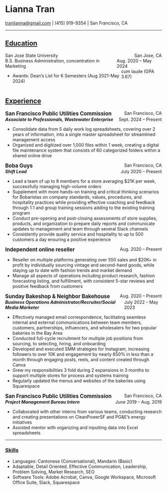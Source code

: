 # Lianna Tran
tranlianna@gmail.com | (415) 919-9354 | San Francisco, CA
___
## <u>**Education**</u> 

<div style="display: flex; justify-content: space-between;">
  <span>San Jose State University</span>
  <span>San Jose, CA</span>
</div> 
<div style="display: flex; justify-content: space-between;">
  <span>B.S. Business Administration, concentration in Marketing </span>
  <span>Aug. 2020 – May 2024</span>
</div> 

<div style="display: flex; justify-content: space-between;">
  <span>
    <ul>
      <li>Awards: Dean’s List for 6 Semesters (Aug 2021-May 2024)</li>
    </ul>
  </span>
  <span>cum laude (GPA 3.67)</span>
</div>


## <u>**Experience**</u>
<div style="display: flex; justify-content: space-between;">
  <span style="font-size: 1.2em;"><strong>San Francisco Public Utilities Commission</strong></span>
  <span>San Francisco, CA</span>
</div>

<div style="display: flex; justify-content: space-between;">
  <span><strong><em>Associate to Professionals, Wastewater Enterprise</em></strong></span>
  <span>Sept. 2024 – Present</span>
</div>


* Consolidate data from 5 daily work log spreadsheets, covering over 2 years of information, into a single master spreadsheet for streamlined management access
* Organized and digitized over 1,000 files within 1 week, creating a digital file maintenance system that consists of 60 categorized folders within a shared online drive 


<div style="display: flex; justify-content: space-between;">
  <span style="font-size: 1.2em;"><strong>Boba Guys</strong></span>
  <span>San Francisco, CA</span>
</div>
<div style="display: flex; justify-content: space-between;">
  <span><strong><em>Shift Lead</em></strong></span>
  <span>July 2020 – Present</span>
</div>

* Lead a team of up to 8 members for a store averaging $21K per week, successfully managing high-volume orders
* Supplement with more hands-on training and critical thinking scenarios for Bobaristas on company standards, values, procedures, and hospitality practices while providing effective coaching and feedback through 1:1 and group training sessions adding to the existing training program
* Conduct pre-opening and post-closing assessments of store supplies, products, and organization to prepare daily reports and communicate updates to management and team through several Slack channels
* Consistently provide quality service and hospitality to up to 500 customers a day ensuring a positive experience


<div style="display: flex; justify-content: space-between;">
  <span style="font-size: 1.2em;"><strong>Independent online reseller</strong></span>
  <span>Aug. 2020 – Present </span>
</div>

* Reseller on multiple platforms generating over 550 sales and $20K+ in profit by individually sourcing vintage and second-hand goods, while staying up to date with fashion trends and market demand
* Manage all aspects of operations including product research, fashion forecasting listing, and fulfillment, with consistent 5-star reviews and positive feedback from customers

<div style="display: flex; justify-content: space-between;">
  <span style="font-size: 1.2em;"><strong>Sunday Bakeshop & Neighbor Bakehouse</strong></span>
  <span>Aug. 2020 – Present </span>
</div>

<div style="display: flex; justify-content: space-between;">
  <span><strong><em>Business Operations Administrator/Recruiter/Social Media Marketer</em></strong></span>
  <span>July 2022 – May 2023</span>
</div>

* Effectively managed email correspondence, facilitating seamless internal and external communications between team members, customers, partnerships, influencers, and wholesalers for two popular bakeries in the Bay Area
* Conducted full-cycle recruitment for multiple job positions from sourcing, to selecting, hiring, and onboarding
* Developed and executed SMM strategies for Instagram, increasing followers to over 10K and engagement by nearly 650% in less than a month through engaging posts, reels, and content created through Canva 
* Grew my responsibilities 3 fold during 2 expansions in 3 months to support multiple stores for process and systems training
* Regularly updated the menus and websites of the bakeries using Squarespace

<div style="display: flex; justify-content: space-between;">
  <span style="font-size: 1.2em;"><strong>San Francisco Public Utilities Commission</strong></span>
  <span>San Francisco, CA</span>
</div>

<div style="display: flex; justify-content: space-between;">
  <span><strong><em>Project Management Bureau Intern</em></strong></span>
  <span> June 2019 – Aug. 2019 </span>
</div>

* Collaborated with other interns from various teams, conducting research and creating presentations on CleanPowerSF and PG&E’s energy initiatives 
* Assisted mentor with organizing and inputting data into Excel spreadsheets
___

### <u>**Skills**</u>
* Languages: Cantonese (Conversational), Mandarin (Basic)
* Adaptable, Detail Oriented, Effective Communication, Leadership, Problem Solving, Market Research, SEO
* Software Tools: Adobe Acrobat, Canva, Google Workspace, Microsoft Office Suite, Slack, Squarespace 

